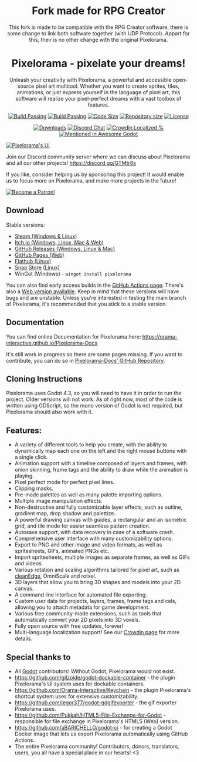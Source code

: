<p align="center">
    <h1 align="center">Fork made for RPG Creator</h1>
</p>
<p align="center">
    This fork is made to be compatible with the RPG Creator software, there is some change to link both software together (with UDP Protocol). Appart for this, their is no other change with the original Pixelorama.
</p>

<p align="center">
    <h1 align = "center">Pixelorama - pixelate your dreams!</h1>
</p>
<p align="center">
    Unleash your creativity with Pixelorama, a powerful and accessible open-source pixel art multitool. Whether you want to create sprites, tiles, animations, or just express yourself in the language of pixel art, this software will realize your pixel-perfect dreams with a vast toolbox of features.
</p>
<p align="center">
    <a href="https://github.com/Orama-Interactive/Pixelorama/actions">
        <img src="https://github.com/Orama-Interactive/Pixelorama/workflows/dev-desktop-builds/badge.svg" alt="Build Passing" /></a>
    <a href="https://orama-interactive.github.io/Pixelorama/early_access/">
        <img src="https://github.com/Orama-Interactive/Pixelorama/workflows/dev-web/badge.svg" alt="Build Passing" /></a>
    <a href="https://github.com/Orama-Interactive/Pixelorama">
        <img src="https://img.shields.io/github/languages/code-size/Orama-Interactive/Pixelorama.svg" alt="Code Size" /></a>
    <a href="https://github.com/Orama-Interactive/Pixelorama">
        <img src="https://img.shields.io/github/repo-size/Orama-Interactive/Pixelorama.svg" alt="Repository size" /></a>
    <a href="https://github.com/Orama-Interactive/Pixelorama/blob/master/LICENSE">
        <img src="https://img.shields.io/github/license/Orama-Interactive/Pixelorama.svg" alt="License" /></a>
</p>
<p align="center">
    <a href="https://github.com/Orama-Interactive/Pixelorama/releases">
        <img src="https://img.shields.io/github/downloads/Orama-Interactive/Pixelorama/total?color=lightgreen" alt="Downloads" /></a>
    <a href="https://discord.gg/GTMtr8s">
        <img src="https://discord.com/api/guilds/645793202393186339/embed.png" alt="Discord Chat" /></a>
    <a href="https://crowdin.com/project/pixelorama">
        <img src="https://badges.crowdin.net/pixelorama/localized.svg" alt="Crowdin Localized %" /></a>
    <a href="https://github.com/godotengine/awesome-godot">
        <img src="https://awesome.re/mentioned-badge.svg" alt="Mentioned in Awesome Godot" /></a>
</p>
 
[![Pixelorama's UI](https://shared.akamai.steamstatic.com/store_item_assets/steam/apps/2779170/ss_54395040c25b243cb82a3bd68778e19e04b43ade.1920x1080.jpg?t=1719424898)](https://youtu.be/--ZcztkvWUQ)

Join our Discord community server where we can discuss about Pixelorama and all our other projects! https://discord.gg/GTMtr8s

If you like, consider helping us by sponsoring this project! It would enable us to focus more on Pixelorama, and make more projects in the future!

[![Become a Patron!](https://c5.patreon.com/external/logo/become_a_patron_button.png)](https://patreon.com/OramaInteractive)

## Download
Stable versions:
- [Steam (Windows & Linux)](https://store.steampowered.com/app/2779170?utm_source=github)
- [Itch.io (Windows, Linux, Mac & Web)](https://orama-interactive.itch.io/pixelorama)
- [GitHub Releases (Windows, Linux & Mac)](https://github.com/Orama-Interactive/Pixelorama/releases)
- [GitHub Pages (Web)](https://orama-interactive.github.io/Pixelorama/)
- [Flathub (Linux)](https://flathub.org/apps/details/com.orama_interactive.Pixelorama)
- [Snap Store (Linux)](https://snapcraft.io/pixelorama)
- WinGet (Windows) - `winget install pixelorama`

You can also find early access builds in the [GitHub Actions page](https://github.com/Orama-Interactive/Pixelorama/actions). There's also a [Web version available](https://orama-interactive.github.io/Pixelorama/early_access/).
Keep in mind that these versions will have bugs and are unstable. Unless you're interested in testing the main branch of Pixelorama, it's recommended that you stick to a stable version.

## Documentation
You can find online Documentation for Pixelorama here: https://orama-interactive.github.io/Pixelorama-Docs

It's still work in progress so there are some pages missing. If you want to contribute, you can do so in [Pixelorama-Docs' GitHub Repository](https://github.com/Orama-Interactive/Pixelorama-Docs).

## Cloning Instructions
Pixelorama uses Godot 4.3, so you will need to have it in order to run the project. Older versions will not work.
As of right now, most of the code is written using GDScript, so the mono version of Godot is not required, but Pixelorama should also work with it.

## Features:
- A variety of different tools to help you create, with the ability to dynamically map each one on the left and the right mouse buttons with a single click.
- Animation support with a timeline composed of layers and frames, with onion skinning, frame tags and the ability to draw while the animation is playing.
- Pixel perfect mode for perfect pixel lines.
- Clipping masks.
- Pre-made palettes as well as many palette importing options.
- Multiple image manipulation effects.
- Non-destructive and fully customizable layer effects, such as outline, gradient map, drop shadow and palettize.
- A powerful drawing canvas with guides, a rectangular and an isometric grid, and tile mode for easier seamless pattern creation.
- Autosave support, with data recovery in case of a software crash.
- Comprehensive user interface with many customizability options.
- Export to PNG and other image and video formats, as well as spritesheets, GIFs, animated PNGs etc.
- Import spritesheets, multiple images as separate frames, as well as GIFs and videos.
- Various rotation and scaling algorithms tailored for pixel art, such as [cleanEdge](http://torcado.com/cleanEdge/), OmniScale and rotxel.
- 3D layers that allow you to bring 3D shapes and models into your 2D canvas.
- A command line interface for automated file exporting.
- Custom user data for projects, layers, frames, frame tags and cels, allowing you to attach metadata for game development.
- Various free community-made extensions, such as tools that automatically convert your 2D pixels into 3D voxels.
- Fully open source with free updates, forever!
- Multi-language localization support! See our [Crowdin page](https://crowdin.com/project/pixelorama) for more details.


## Special thanks to
- All [Godot](https://github.com/godotengine/godot) contributors! Without Godot, Pixelorama would not exist.
- https://github.com/gilzoide/godot-dockable-container - the plugin Pixelorama's UI system uses for dockable containers.
- https://github.com/Orama-Interactive/Keychain - the plugin Pixelorama's shortcut system uses for extensive customizability.
- https://github.com/jegor377/godot-gdgifexporter - the gif exporter Pixelorama uses.
- https://github.com/Pukkah/HTML5-File-Exchange-for-Godot - responsible for file exchange in Pixelorama's HTML5 (Web) version.
- https://github.com/aBARICHELLO/godot-ci - for creating a Godot Docker image that lets us export Pixelorama automatically using GitHub Actions.
- The entire Pixelorama community! Contributors, donors, translators, users, you all have a special place in our hearts! <3
